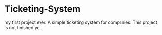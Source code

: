 # Ticketing-System
my first project ever. 
A simple ticketing system for companies.
This project is not finished yet.
